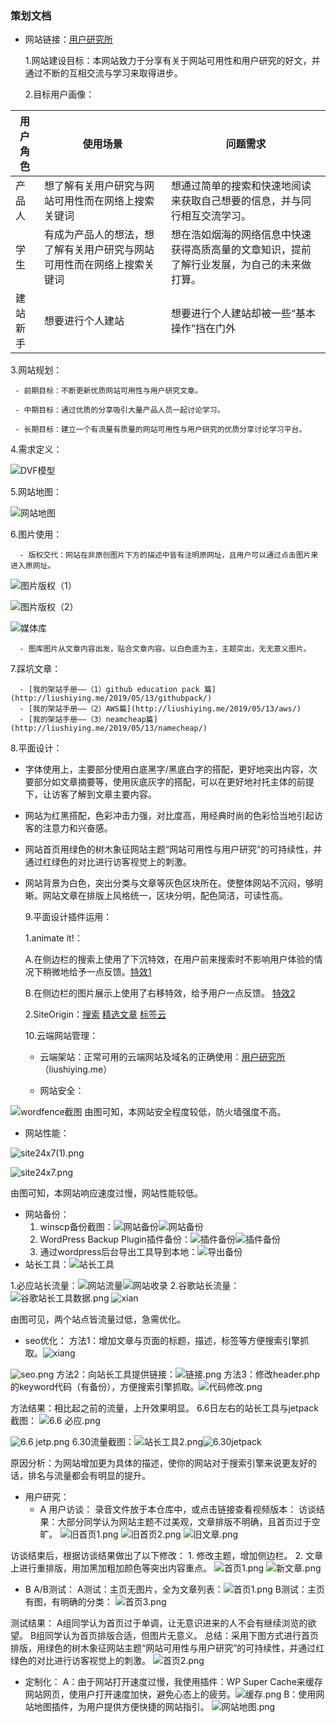 ### 策划文档
- 网站链接：[用户研究所](http://liushiying.me/)

   1.网站建设目标：本网站致力于分享有关于网站可用性和用户研究的好文，并通过不断的互相交流与学习来取得进步。

   2.目标用户画像：

用户角色 | 使用场景 | 问题需求 |
---|---|---|
产品人 | 想了解有关用户研究与网站可用性而在网络上搜索关键词 |想通过简单的搜索和快速地阅读来获取自己想要的信息，并与同行相互交流学习。
学生 | 有成为产品人的想法，想了解有关用户研究与网站可用性而在网络上搜索关键词 |想在浩如烟海的网络信息中快速获得高质高量的文章知识，提前了解行业发展，为自己的未来做打算。
建站新手 | 想要进行个人建站 | 想要进行个人建站却被一些“基本操作”挡在门外


   3.网站规划：
   
     - 前期目标：不断更新优质网站可用性与用户研究文章。

     - 中期目标：通过优质的分享吸引大量产品人员一起讨论学习。

     - 长期目标：建立一个有流量有质量的网站可用性与用户研究的优质分享讨论学习平台。

   4.需求定义：

![DVF模型](https://images.gitee.com/uploads/images/2019/0630/225753_3396ff3e_5112336.jpeg)

   5.网站地图：

![网站地图](https://images.gitee.com/uploads/images/2019/0630/225753_12229114_5112336.jpeg)

   6.图片使用：

      - 版权交代：网站在非原创图片下方的描述中皆有注明原网址，且用户可以通过点击图片来进入原网址。

![图片版权（1）](https://images.gitee.com/uploads/images/2019/0630/225754_49f6e627_5112336.png)

![图片版权（2）](https://images.gitee.com/uploads/images/2019/0630/225753_41e18ef9_5112336.png)

![媒体库](https://images.gitee.com/uploads/images/2019/0630/225753_61ee737d_5112336.png)

      - 图库图片从文章内容出发，贴合文章内容。以白色底为主，主题突出，无无意义图片。

   7.踩坑文章：

      - [我的架站手册——（1）github education pack 篇](http://liushiying.me/2019/05/13/githubpack/)
      - [我的架站手册——（2）AWS篇](http://liushiying.me/2019/05/13/aws/)
      - [我的架站手册——（3）neamcheap篇](http://liushiying.me/2019/05/13/namecheap/)

   8.平面设计：
- 字体使用上，主要部分使用白底黑字/黑底白字的搭配，更好地突出内容，次要部分如文章摘要等，使用灰底灰字的搭配，可以在更好地衬托主体的前提下，让访客了解到文章主要内容。
      
- 网站为红黑搭配，色彩冲击力强，对比度高，用经典时尚的色彩恰当地引起访客的注意力和兴奋感。
      
- 网站首页用绿色的树木象征网站主题“网站可用性与用户研究”的可持续性，并通过红绿色的对比进行访客视觉上的刺激。
      
- 网站背景为白色，突出分类与文章等灰色区块所在。使整体网站不沉闷，够明晰。网站文章在排版上风格统一，区块分明，配色简洁，可读性高。
    
  9.平面设计插件运用：

    1.animate it!：

    A.在侧边栏的搜索上使用了下沉特效，在用户前来搜索时不影响用户体验的情况下稍微地给予一点反馈。[特效1](http://liushiying.me/category/%E6%9E%B6%E7%AB%99%E6%95%99%E7%A8%8B/?customize_changeset_uuid=1610a372-9782-4d31-8cb0-023fadb60cd8&customize_autosaved=on)

   B.在侧边栏的图片展示上使用了右移特效，给予用户一点反馈。
[特效2](http://liushiying.me/category/%E6%9E%B6%E7%AB%99%E6%95%99%E7%A8%8B/?customize_changeset_uuid=1610a372-9782-4d31-8cb0-023fadb60cd8&customize_autosaved=on)

   2.SiteOrigin：[搜索](http://liushiying.me/category/%E6%9E%B6%E7%AB%99%E6%95%99%E7%A8%8B/) [精选文章](http://liushiying.me/category/%E7%94%A8%E6%88%B7%E7%A0%94%E7%A9%B6/?customize_changeset_uuid=1610a372-9782-4d31-8cb0-023fadb60cd8&customize_autosaved=on) [标签云](http://liushiying.me/category/%E6%9E%B6%E7%AB%99%E6%95%99%E7%A8%8B/?customize_changeset_uuid=1610a372-9782-4d31-8cb0-023fadb60cd8&customize_autosaved=on)

   10.云端网站管理：

    - 云端架站：正常可用的云端网站及域名的正确使用：[用户研究所](http://liushiying.me/)（liushiying.me）

    - 网站安全：

![wordfence截图](https://images.gitee.com/uploads/images/2019/0630/225754_a40a7c7d_5112336.png)
由图可知，本网站安全程度较低，防火墙强度不高。

- 网站性能：

![site24x7(1).png](https://images.gitee.com/uploads/images/2019/0630/225754_0c7e58d9_5112336.png)

![site24x7.png](https://images.gitee.com/uploads/images/2019/0630/225754_bc72b6ef_5112336.png)

由图可知，本网站响应速度过慢，网站性能较低。
- 网站备份：
    1. winscp备份截图：![网站备份](https://images.gitee.com/uploads/images/2019/0630/225754_a1344085_5112336.png)![网站备份](https://images.gitee.com/uploads/images/2019/0630/225754_39ad4b16_5112336.png)
    2. WordPress Backup Plugin插件备份：![插件备份](https://images.gitee.com/uploads/images/2019/0630/225754_56fdb164_5112336.png)![插件备份](https://images.gitee.com/uploads/images/2019/0630/225754_4a672a9e_5112336.png)
     3. 通过wordpress后台导出工具导到本地：![导出备份](https://images.gitee.com/uploads/images/2019/0630/225754_3fa76928_5112336.png)
- 站长工具：![站长工具](https://images.gitee.com/uploads/images/2019/0630/225755_ab6221cb_5112336.png)

1.必应站长流量：![网站流量](https://images.gitee.com/uploads/images/2019/0630/225755_784bd17d_5112336.png)![网站收录](https://images.gitee.com/uploads/images/2019/0630/225755_4fd01186_5112336.png)
2.谷歌站长流量：![谷歌站长工具数据.png](https://images.gitee.com/uploads/images/2019/0630/225755_2c7bdacb_5112336.png)
![xian](https://images.gitee.com/uploads/images/2019/0630/225756_8a2ab410_5112336.png)

由图可见，两个站点皆流量过低，急需优化。

- seo优化：
方法1：增加文章与页面的标题，描述，标签等方便搜索引擎抓取。![xiang](https://images.gitee.com/uploads/images/2019/0630/225755_063dc7c1_5112336.png)

![seo.png](https://images.gitee.com/uploads/images/2019/0630/225755_19a7288d_5112336.png)
方法2：向站长工具提供链接：![链接.png](https://images.gitee.com/uploads/images/2019/0630/225755_66c2e6ea_5112336.png)
方法3：修改header.php的keyword代码（有备份），方便搜索引擎抓取。![代码修改.png](https://images.gitee.com/uploads/images/2019/0630/225755_368b2f45_5112336.png)

   方法结果：相比起之前的流量，上升效果明显。
   6.6日左右的站长工具与jetpack截图：
![6.6 必应.png](https://images.gitee.com/uploads/images/2019/0630/225756_3720fc78_5112336.png)

![6.6 jetp.png](https://images.gitee.com/uploads/images/2019/0630/225755_c4bf8e9d_5112336.png)
   6.30流量截图：![站长工具2.png](https://images.gitee.com/uploads/images/2019/0630/225756_b1b6b962_5112336.png)![6.30jetpack](https://images.gitee.com/uploads/images/2019/0630/225756_aa5a0c01_5112336.png)

   原因分析：为网站增加更为具体的描述，使你的网站对于搜索引擎来说更友好的话，排名与流量都会有明显的提升。
   - 用户研究：
     - A 用户访谈：
   录音文件放于本仓库中，或点击链接查看视频版本：
访谈结果：大部分同学认为网站主题不过美观，文章排版不明确，且首页过于空旷。
![旧首页1.png](https://images.gitee.com/uploads/images/2019/0630/225757_e547b3c5_5112336.png)
![旧首页2.png](https://images.gitee.com/uploads/images/2019/0630/225757_599841a0_5112336.png)
![旧文章.png](https://images.gitee.com/uploads/images/2019/0630/225757_2876f4c8_5112336.png)

   访谈结束后，根据访谈结果做出了以下修改：
      1. 修改主题，增加侧边栏。
      2. 文章上进行重排版，用加黑加粗加颜色等突出内容重点。
![首页1.png](https://images.gitee.com/uploads/images/2019/0630/225757_5f55dc10_5112336.png)
![新文章.png](https://images.gitee.com/uploads/images/2019/0630/225756_e8de0f12_5112336.png)

   - B   A/B测试：
    A测试：主页无图片，全为文章列表：![首页1.png](https://images.gitee.com/uploads/images/2019/0630/225756_77e5b22c_5112336.png)
    B测试：主页有图，有明确的分类：
![首页3.png](https://images.gitee.com/uploads/images/2019/0630/225757_84be5ac8_5112336.png)

   测试结果：
   A组同学认为首页过于单调，让无意识进来的人不会有继续浏览的欲望。
   B组同学认为首页排版合适，但图片无意义。
   总结：采用下图方式进行首页排版，用绿色的树木象征网站主题“网站可用性与用户研究”的可持续性，并通过红绿色的对比进行访客视觉上的刺激。
![首页2.png](https://images.gitee.com/uploads/images/2019/0630/225757_d0ec372b_5112336.png)

   - 定制化：
      A：由于网站打开速度过慢，我使用插件：WP Super Cache来缓存网站网页，使用户打开速度加快，避免心态上的疲劳。![缓存.png](https://images.gitee.com/uploads/images/2019/0630/225757_63dc3ef7_5112336.png)
B：使用网站地图插件，为用户提供方便快捷的网站指引。
![网站地图.png](https://images.gitee.com/uploads/images/2019/0630/225757_543e8659_5112336.png)








